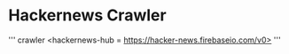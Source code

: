 # Hackernews Crawler

'''
crawler <database-host> <database-port> <hackernews-hub = https://hacker-news.firebaseio.com/v0>
''' 

